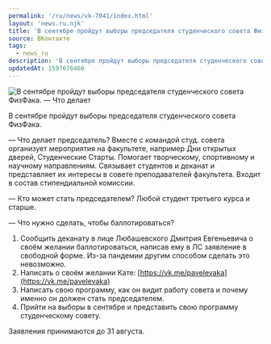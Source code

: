 ```yaml
---
permalink: '/ru/news/vk-7041/index.html'
layout: 'news.ru.njk'
title: 'В сентябре пройдут выборы председателя студенческого совета ФизФака'
source: ВКонтакте
tags:
  - news_ru
description: 'В сентябре пройдут выборы председателя студенческого совета ФизФака'
updatedAt: 1597676460
---
```

![В сентябре пройдут выборы председателя студенческого совета ФизФака. — Что делает](https://sun9-52.userapi.com/impg/c856120/v856120215/24286a/W4hi4nLDw8s.jpg?size=400x250&quality=96&proxy=1&sign=978611e19e6de6fa1c0cb41097c4a353&c_uniq_tag=-c2_KrHfDZ279cPWhb6YeD1WpEFLFuodg-57KskFwbs&type=album)

В сентябре пройдут выборы председателя студенческого совета ФизФака.

— Что делает председатель?
Вместе с командой студ. совета организует мероприятия на факультете, например Дни открытых дверей, Студенческие Старты. Помогает творческому, спортивному и научному направлениям. Связывает студентов и деканат и представляет их интересы в совете преподавателей факультета. Входит в состав стипендиальной комиссии.

— Кто может стать председателем?
Любой студент третьего курса и старше.

— Что нужно сделать, чтобы баллотироваться?
1. Сообщить деканату в лице Любашевского Дмитрия Евгеньевича о своём желании баллотироваться, написав ему в ЛС заявление в свободной форме. Из-за пандемии другим способом сделать это невозможно.
2. Написать о своём желании Кате: [https://vk.me/pavelevaka](https://vk.me/pavelevaka)
3. Написать свою программу, как он видит работу совета и почему именно он должен стать председателем.
4. Прийти на выборы в сентябре и представить свою программу студенческому совету.

Заявления принимаются до 31 августа.

